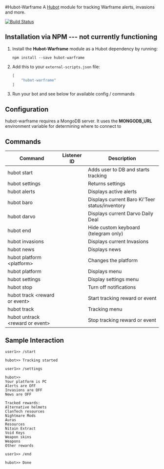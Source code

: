 #Hubot-Warframe
A [Hubot](https://hubot.github.com/) module for tracking Warframe alerts, invasions and more.

[![Build Status](https://travis-ci.org/pabletos/Hubot-Warframe.svg)](https://travis-ci.org/pabletos/Hubot-Warframe)


## Installation via NPM --- not currently functioning

1. Install the __Hubot-Warframe__ module as a Hubot dependency by running:

    ```
    npm install --save hubot-warframe
    ```

2. Add this to your `external-scripts.json` file:

    ```json
    [
        "hubot-warframe"
    ]
    ```

3. Run your bot and see below for available config / commands

## Configuration

hubot-warframe requires a MongoDB server. It uses the **MONGODB_URL** environment variable for determining where to connect to

## Commands

Command | Listener ID | Description
--- | --- | ---
hubot start |  | Adds user to DB and starts tracking
hubot settings |  | Returns settings
hubot alerts |  | Displays active alerts
hubot baro |  | Displays current Baro Ki'Teer status/inventory
hubot darvo |  | Displays current Darvo Daily Deal
hubot end |  | Hide custom keyboard (telegram only)
hubot invasions |  | Displays current Invasions
hubot news |   | Displays news
hubot platform \<platform> |  | Changes the platform
hubot platform |  | Displays menu
hubot settings |  | Display settings menu
hubot stop |  | Turn off notifications
hubot track \<reward or event> |  | Start tracking reward or event
hubot track |  | Tracking menu
hubot untrack \<reward or event> |  | Stop tracking reward or event


## Sample Interaction

```
user1>> /start

hubot>> Tracking started

user1>> /settings

hubot>> 
Your platform is PC
Alerts are OFF
Invasions are OFF
News are OFF

Tracked rewards:
Alternative helmets
ClanTech resources
Nightmare Mods
Auras
Resources
Nitain Extract
Void Keys
Weapon skins
Weapons
Other rewards

user1>> /end

hubot>> Done

```
